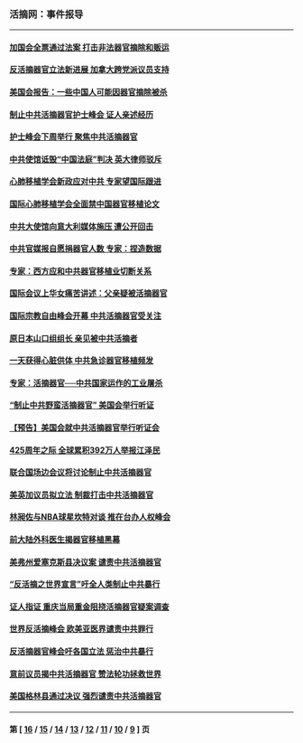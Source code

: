 ### 活摘网：事件报导
---
#### [加国会全票通过法案 打击非法器官摘除和贩运](../../pages/nf5877/n13884924.md?05160430) 
#### [反活摘器官立法新进展 加拿大跨党派议员支持](../../pages/nf5877/n13876061.md?05160430) 
#### [美国会报告：一些中国人可能因器官摘除被杀](../../pages/nf5877/n13867964.md?05160430) 
#### [制止中共活摘器官护士峰会 证人亲述经历](../../pages/nf5877/n13859007.md?05160430) 
#### [护士峰会下周举行 聚焦中共活摘器官](../../pages/nf5877/n13855418.md?05160430) 
#### [中共使馆诋毁“中国法庭”判决 英大律师驳斥](../../pages/nf5877/n13833945.md?05160430) 
#### [心肺移植学会新政应对中共 专家望国际跟进](../../pages/nf5877/n13829043.md?05160430) 
#### [国际心肺移植学会全面禁中国器官移植论文](../../pages/nf5877/n13827785.md?05160430) 
#### [中共大使馆向意大利媒体施压 遭公开回击](../../pages/nf5877/n13826038.md?05160430) 
#### [中共官媒报自愿捐器官人数 专家：捏造数据](../../pages/nf5877/n13814130.md?05160430) 
#### [专家：西方应和中共器官移植业切断关系](../../pages/nf5877/n13772828.md?05160430) 
#### [国际会议上华女痛苦讲述：父亲疑被活摘器官](../../pages/nf5877/n13771583.md?05160430) 
#### [国际宗教自由峰会开幕 中共活摘器官受关注](../../pages/nf5877/n13769995.md?05160430) 
#### [原日本山口组组长 亲见被中共活摘者](../../pages/nf5877/n13767360.md?05160430) 
#### [一天获得心脏供体 中共急诊器官移植频发](../../pages/nf5877/n13764689.md?05160430) 
#### [专家：活摘器官──中共国家运作的工业屠杀](../../pages/nf5877/n13761178.md?05160430) 
#### [“制止中共野蛮活摘器官” 美国会举行听证](../../pages/nf5877/n13735831.md?05160430) 
#### [【预告】美国会就中共活摘器官举行听证会](../../pages/nf5877/n13732843.md?05160430) 
#### [425周年之际 全球累积392万人举报江泽民](../../pages/nf5877/n13719232.md?05160430) 
#### [联合国场边会议将讨论制止中共活摘器官](../../pages/nf5877/n13656361.md?05160430) 
#### [美英加议员拟立法 制裁打击中共活摘器官](../../pages/nf5877/n13430251.md?05160430) 
#### [林昶佐与NBA球星坎特对谈 推在台办人权峰会](../../pages/nf5877/n13414467.md?05160430) 
#### [前大陆外科医生揭器官移植黑幕](../../pages/nf5877/n13401416.md?05160430) 
#### [美弗州爱塞克斯县决议案 谴责中共活摘器官](../../pages/nf5877/n13320919.md?05160430) 
#### [“反活摘之世界宣言”吁全人类制止中共暴行](../../pages/nf5877/n13259730.md?05160430) 
#### [证人指证 重庆当局重金阻挠活摘器官疑案调查](../../pages/nf5877/n13259127.md?05160430) 
#### [世界反活摘峰会 欧美亚医界谴责中共罪行](../../pages/nf5877/n13253550.md?05160430) 
#### [反活摘器官峰会吁各国立法 惩治中共暴行](../../pages/nf5877/n13245052.md?05160430) 
#### [意前议员揭中共活摘器官 赞法轮功拯救世界](../../pages/nf5877/n13203445.md?05160430) 
#### [美国格林县通过决议 强烈谴责中共活摘器官](../../pages/nf5877/n13119367.md?05160430) 

---
#### 第 [ [16](./16.md?05160430) / [15](./15.md?05160430) / [14](./14.md?05160430) / [13](./13.md?05160430) / [12](./12.md?05160430) / [11](./11.md?05160430) / [10](./10.md?05160430) / [9](./9.md?05160430) ] 页
